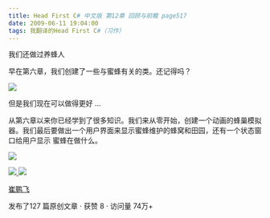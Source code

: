 ```yaml
---
title: Head First C# 中文版 第12章 回顾与前瞻 page517
date: 2009-06-11 19:04:00
tags: 我翻译的Head First C#（习作）
---
```

我们还做过养蜂人

  

早在第六章，我们创建了一些与蜜蜂有关的类。还记得吗？

  

![](https://p-blog.csdn.net/images/p_blog_csdn_net/cuipengfei1/EntryImages/20090611/2009-06-11_18-46-20.jpg)

但是我们现在可以做得更好  ...

  

从第六章以来你已经学到了很多知识。我们来从零开始，创建一个动画的蜂巢模拟器。我们最后要做出一个用户界面来显示蜜蜂维护的蜂窝和田园，还有一个状态窗口给用户显示
蜜蜂在做什么。

  

![](https://p-blog.csdn.net/images/p_blog_csdn_net/cuipengfei1/EntryImages/20090611/2009-06-11_18-57-46.jpg)



[ ![](https://profile.csdnimg.cn/5/2/5/3_cuipengfei1)
![](https://g.csdnimg.cn/static/user-reg-year/1x/11.png)
](https://blog.csdn.net/cuipengfei1)

[ 崔鹏飞 ](https://blog.csdn.net/cuipengfei1)

发布了127 篇原创文章  ·  获赞 8  ·  访问量 74万+

